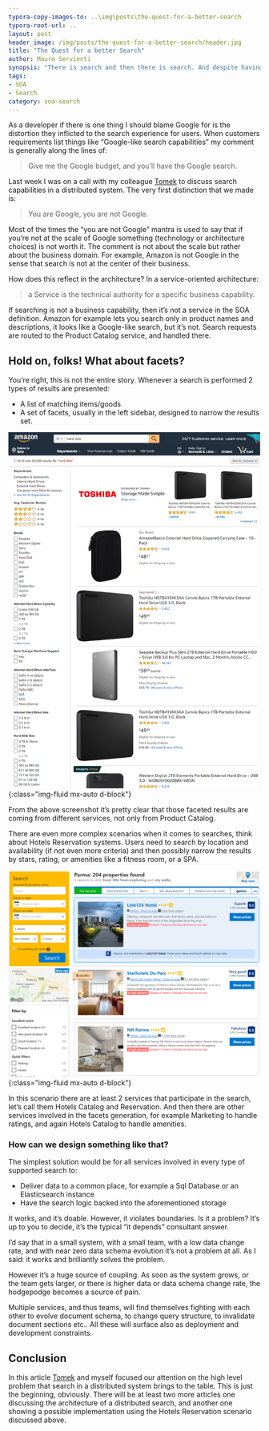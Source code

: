 ```yaml
---
typora-copy-images-to: ..\img\posts\the-quest-for-a-better-search
typora-root-url: ..
layout: post
header_image: /img/posts/the-quest-for-a-better-search/header.jpg
title: "The Quest for a better Search"
author: Mauro Servienti
synopsis: "There is search and then there is search. And despite having the same their business meaning, and thus their technical implications, are shaped by the business we are in. Let's have a look at what search in a distributed system is and what problems brings to the table."
tags:
- SOA
- Search
category: soa-search
---
```


As a developer if there is one thing I should blame Google for is the distortion they inflicted to the search experience for users. When customers requirements list things like “Google-like search capabilities” my comment is generally along the lines of:

> Give me the Google budget, and you’ll have the Google search.

Last week I was on a call with my colleague [Tomek](https://twitter.com/Masternak) to discuss search capabilities in a distributed system. The very first distinction that we made is:

> You are Google, you are not Google.

Most of the times the “you are not Google” mantra is used to say that if you’re not at the scale of Google something (technology or architecture choices) is not worth it. The comment is not about the scale but rather about the business domain. For example, Amazon is not Google in the sense that search is not at the center of their business.

How does this reflect in the architecture? In a service-oriented architecture:

> a Service is the technical authority for a specific business capability.

If searching is not a business capability, then it’s not a service in the SOA definition. Amazon for example lets you search only in product names and descriptions, it looks like a Google-like search, but it’s not. Search requests are routed to the Product Catalog service, and handled there.

## Hold on, folks! What about facets?

You’re right, this is not the entire story. Whenever a search is performed 2 types of results are presented:

- A list of matching items/goods
- A set of facets, usually in the left sidebar, designed to narrow the results set.

![1557912046187](/img/posts/the-quest-for-a-better-search/1557912046187.png){:class="img-fluid mx-auto d-block"}

From the above screenshot it’s pretty clear that those faceted results are coming from different services, not only from Product Catalog.

There are even more complex scenarios when it comes to searches, think about Hotels Reservation systems. Users need to search by location and availability (if not even more criteria) and then possibly narrow the results by stars, rating, or amenities like a fitness room, or a SPA.

![1557912425551](/img/posts/the-quest-for-a-better-search/1557912425551.png){:class="img-fluid mx-auto d-block"}

In this scenario there are at least 2 services that participate in the search, let’s call them Hotels Catalog and Reservation. And then there are other services involved in the facets generation, for example Marketing to handle ratings, and again Hotels Catalog to handle amenities.

### How can we design something like that?

The simplest solution would be for all services involved in every type of supported search to:

- Deliver data to a common place, for example a Sql Database or an Elasticsearch instance
- Have the search logic backed into the aforementioned storage

It works, and it’s doable. However, it violates boundaries. Is it a problem? It’s up to you to decide, it’s the typical “it depends” consultant answer.

I’d say that in a small system, with a small team, with a low data change rate, and with near zero data schema evolution it’s not a problem at all. As I said: it works and brilliantly solves the problem.

However it’s a huge source of coupling. As soon as the system grows, or the team gets larger, or there is higher data or data schema change rate, the hodgepodge becomes a source of pain.

Multiple services, and thus teams, will find themselves fighting with each other to evolve document schema, to change query structure, to invalidate document sections etc.. All these will surface also as deployment and development constraints.

## Conclusion

In this article [Tomek](https://twitter.com/Masternak) and myself focused our attention on the high level problem that search in a distributed system brings to the table. This is just the beginning, obviously. There will be at least two more articles one discussing the architecture of a distributed search, and another one showing a possible implementation using the Hotels Reservation scenario discussed above.
